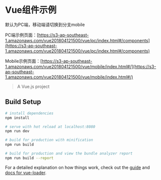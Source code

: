 # Vue组件示例

默认为PC端，移动端请切换到分支mobile<br/>

PC端示例页面：[https://s3-ap-southeast-1.amazonaws.com/vue201804121500/vue/pc/index.html#/components](https://s3-ap-southeast-1.amazonaws.com/vue201804121500/vue/pc/index.html#/components)<br/>

Mobile示例页面：[https://s3-ap-southeast-1.amazonaws.com/vue201804121500/vue/mobile/index.html#/](https://s3-ap-southeast-1.amazonaws.com/vue201804121500/vue/mobile/index.html#/)<br/>

> A Vue.js project

## Build Setup

``` bash
# install dependencies
npm install

# serve with hot reload at localhost:8080
npm run dev

# build for production with minification
npm run build

# build for production and view the bundle analyzer report
npm run build --report
```

For a detailed explanation on how things work, check out the [guide](http://vuejs-templates.github.io/webpack/) and [docs for vue-loader](http://vuejs.github.io/vue-loader).
